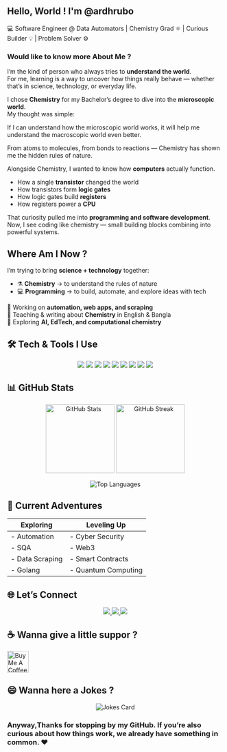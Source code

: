## Hello, World ! I'm @ardhrubo  

💻 Software Engineer @ Data Automators | Chemistry Grad ⚛️ |  Curious Builder 💡 | Problem Solver ⚙️


### Would like to know more About Me ? 
I’m the kind of person who always tries to **understand the world**.  
For me, learning is a way to uncover how things really behave — whether that’s in science, technology, or everyday life.  


I chose **Chemistry** for my Bachelor’s degree to dive into the **microscopic world**.  
My thought was simple:  

If I can understand how the microscopic world works, it will help me understand the macroscopic world even better.  

From atoms to molecules, from bonds to reactions — Chemistry has shown me the hidden rules of nature.  

Alongside Chemistry, I wanted to know how **computers** actually function.  

- How a single **transistor** changed the world  
- How transistors form **logic gates**  
- How logic gates build **registers**  
- How registers power a **CPU**  

That curiosity pulled me into **programming and software development**.  
Now, I see coding like chemistry — small building blocks combining into powerful systems.  


##  Where Am I Now ? 
I’m trying to bring **science + technology** together:  

- ⚗️ **Chemistry** → to understand the rules of nature  
- 💻 **Programming** → to build, automate, and explore ideas with tech  

🔹 Working on **automation, web apps, and scraping**  
🔹 Teaching & writing about **Chemistry** in English & Bangla  
🔹 Exploring **AI, EdTech, and computational chemistry**  


## 🛠️ Tech & Tools I Use  

<p align="center">
  <img src="https://img.shields.io/badge/-Python-3776AB?logo=python&logoColor=white&style=for-the-badge" />
  <img src="https://img.shields.io/badge/-JavaScript-F7DF1E?logo=javascript&logoColor=black&style=for-the-badge" />
  <img src="https://img.shields.io/badge/-Node.js-339933?logo=node.js&logoColor=white&style=for-the-badge" />
  <img src="https://img.shields.io/badge/-Next.js-000000?logo=next.js&logoColor=white&style=for-the-badge" />
  <img src="https://img.shields.io/badge/-React-61DAFB?logo=react&logoColor=black&style=for-the-badge" />
  <img src="https://img.shields.io/badge/-Supabase-3ECF8E?logo=supabase&logoColor=white&style=for-the-badge" />
  <img src="https://img.shields.io/badge/-MongoDB-47A248?logo=mongodb&logoColor=white&style=for-the-badge" />
  <img src="https://img.shields.io/badge/-Linux-FCC624?logo=linux&logoColor=black&style=for-the-badge" />
  <img src="https://img.shields.io/badge/-Docker-2496ED?logo=docker&logoColor=white&style=for-the-badge" />
</p>  


## 📊 GitHub Stats  

<p align="center">
  <img src="https://github-readme-stats.vercel.app/api?username=ardhrubo&show_icons=true&theme=tokyonight" alt="GitHub Stats" height="160"/>
  <img src="https://github-readme-streak-stats.herokuapp.com/?user=ardhrubo&theme=tokyonight" alt="GitHub Streak" height="160"/>
</p>  

<p align="center">
  <img src="https://github-readme-stats.vercel.app/api/top-langs/?username=ardhrubo&layout=compact&langs_count=6&theme=tokyonight" alt="Top Languages"/>
</p>  


## 🌱 Current Adventures  

| **Exploring**       | **Leveling Up**       |
|----------------------|-----------------------|
| - Automation         | - Cyber Security      |
| - SQA               | - Web3                |
| - Data Scraping      | - Smart Contracts     |
| - Golang             | - Quantum Computing   |  


## 🌐 Let’s Connect  

<p align="center">
  <a href="https://www.linkedin.com/in/ardhrubo/">
    <img src="https://img.shields.io/badge/-LinkedIn-0A66C2?logo=linkedin&logoColor=white&style=for-the-badge" />
  </a>
    
  <a href="https://twitter.com/ARDhrubo2">
    <img src="https://img.shields.io/badge/-Twitter-000000?logo=x&logoColor=white&style=for-the-badge" />
  </a>
    
  <a href="mailto:your-email@example.com">
    <img src="https://img.shields.io/badge/-Email-D14836?logo=gmail&logoColor=white&style=for-the-badge" />
  </a>
</p>  


## ☕ Wanna give a little suppor ?

<a href="https://www.buymeacoffee.com/ardhrubo" target="_blank">
  <img src="https://cdn.buymeacoffee.com/buttons/v2/default-orange.png" alt="Buy Me A Coffee" height="50" />
</a>  


## 😄 Wanna here a Jokes ?

<p align="center">
  <img src="https://readme-jokes.vercel.app/api" alt="Jokes Card" />
</p>  

### Anyway,Thanks for stopping by my GitHub. If you’re also curious about how things work, we already have something in common. ❤️
